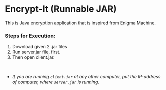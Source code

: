 # Encrypt-It (Runnable JAR)

This is Java encryption application that is inspired from Enigma Machine.

### Steps for Execution:

1. Download given 2 .jar files
2. Run server.jar file, first.
3. Then open client.jar.

<br />

* _If you are running ```client.jar``` at any other computer, put the IP-address of computer, where ```server.jar``` is running._
